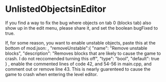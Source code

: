 # UnlistedObjectsinEditor

If you find a way to fix the bug where objects on tab 0 (blocks tab) also show up in the edit menu,
please share it, and set the boolean bugFixed to true. 

If, for some reason, you want to enable unstable objects, paste this at the bottom of mod.json: 
		, "removeUnstable":{
			"name": "Remove unstable blocks",
			"description": "Removes blocks that are likely to cause the game to crash. I do not reccomended turning this off",
			"type": "bool",
			"default": true
		}
, enable the commented lines of code 42, and 54-56 in main.cpp, and comment out or remove line 43. This is nearly guarenteed to cause the game to crash when entering the level editor. 
